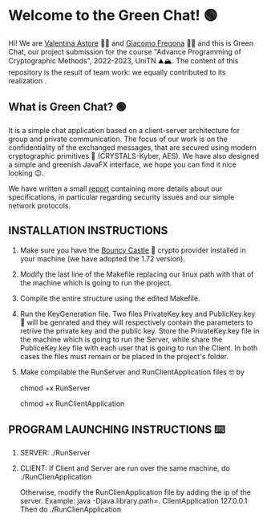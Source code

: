 # Welcome to the Green Chat! :green_circle:
Hi! We are [Valentina Astore](https://github.com/Valentina-Astore) :tipping_hand_woman: and [Giacomo Fregona](https://github.com/Giacomo-Fregona) :red_haired_man: and this is Green Chat, our project submission for the course "Advance Programming of Cryptographic Methods", 2022-2023, UniTN :mountain::mountain_snow:. The content of this repository is the result of team work: we equally contributed to its realization .

## What is Green Chat? :green_circle:

It is a simple chat application based on a client-server architecture for group and private communication. The focus of our work is on the confidentiality of the exchanged messages, that are secured using modern cryptographic primitives :closed_lock_with_key: (CRYSTALS-Kyber, AES). We have also designed a simple and greenish JavaFX interface, we hope you can find it nice looking :wink:.

We have written a small [report](https://github.com/Giacomo-Fregona/Green-chat/blob/main/Report.pdf) containing more details about our specifications, in particular regarding security issues and our simple network protocols.

	
## INSTALLATION INSTRUCTIONS

1.	Make sure you have the [Bouncy Castle](https://www.bouncycastle.org/latest_releases.html) :european_castle: crypto provider installed in your machine (we have adopted the 1.72 version).
2.  Modify the last line of the Makefile replacing our linux path with that of the machine which is going to run the project.
3.  Compile the entire structure using the edited Makefile.
4.  Run the KeyGeneration file.	Two files PrivateKey.key and PublicKey.key :key: will be genrated and they will respectively contain the parameters to retrive the private key and the public key. Store the PrivateKey.key file in the machine which is going to run the Server, while share the PubliceKey.key file with each user that is going to run the Client. In both cases the files must remain or be placed in the project's folder.
5.	Make compilable the RunServer and RunClientApplication files :nerd_face: by

 	chmod +x RunServer
	
	chmod +x RunClientApplication


## PROGRAM LAUNCHING INSTRUCTIONS :keyboard:

1.	SERVER:
	./RunServer
	
2.	CLIENT:
	If Client and Server are run over the same machine, do
	./RunClienApplication
	
	Otherwise, modify the RunClienApplication file by adding the ip of the server.
	Example: java -Djava.library.path=. ClientApplication 127.0.0.1
	Then do
	./RunClienApplication
